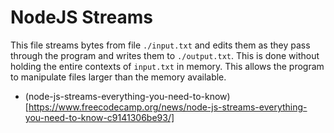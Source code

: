 # NodeJS Streams

This file streams bytes from file `./input.txt` and edits them as they pass through the program and writes them to `./output.txt`. This is done without holding the entire contexts of `input.txt` in memory. This allows the program to manipulate files larger than the memory available.  

- (node-js-streams-everything-you-need-to-know)[https://www.freecodecamp.org/news/node-js-streams-everything-you-need-to-know-c9141306be93/]